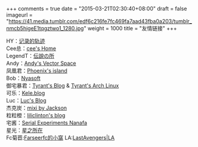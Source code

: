 +++
comments = true
date = "2015-03-21T02:30:40+08:00"
draft = false
imageurl = "https://41.media.tumblr.com/edf6c216fe7fc469fa7aad43fba0a203/tumblr_nmcb5higeE1tqgztwo1_1280.jpg"
weight = 1000
title = "友情链接"
+++

HY：[记录的轨迹](http://blog.kiseki.moe/)  
Cee总：[cee's Home](https://blog.cee.moe/)  
LegendT：[伝說の所](http://legendt.me/)  
Andy：[Andy's Vector Space](https://blog.andyxu.me/)  
凤凰君：[Phoenix's island](http://blog.phoenixlzx.com/)  
Bob：[Nyasoft](http://nya.io/)  
御宅暴君：[Tyrant's Blog](http://blog.acgtyrant.com/) & [Tyrant's Arch Linux](http://arch.acgtyrant.com/)  
可乐：[Kele.blog](http://blog.michiru.me/)  
Luc：[Luc's Blog](http://restart.moe/)  
杰克炭：[mixi by Jackson](http://g.mixi.moe/)  
粒粒橙：[liliclinton's blog](http://blog.acgpl.us/)  
宅酱：[Serial Experiments Nanafa](http://otakuchiyan.github.io/)  
星光：[星之所在](http://jimmy66.com/)  
Fc菊苣:[Farseerfc的小窩](https://farseerfc.me/)
LA:[LastAvengers|LA](http://lastavenger.github.io/)
